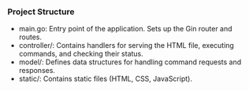 ### Project Structure

- main.go: Entry point of the application. Sets up the Gin router and routes.
- controller/: Contains handlers for serving the HTML file, executing commands, and checking their status.
- model/: Defines data structures for handling command requests and responses.
- static/: Contains static files (HTML, CSS, JavaScript).
